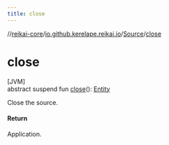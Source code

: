 ```yaml
---
title: close
---
```

//[reikai-core](../../../index.html)/[io.github.kerelape.reikai.io](../index.html)/[Source](index.html)/[close](close.html)



# close



[JVM]\
abstract suspend fun [close](close.html)(): [Entity](../../io.github.kerelape.reikai.core/-entity/index.html)



Close the source.



#### Return



Application.




